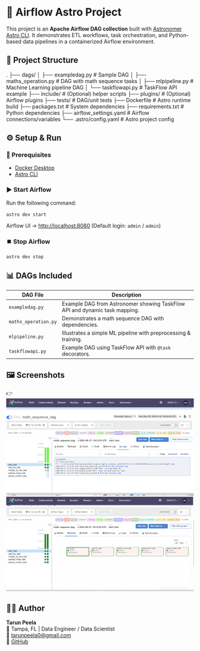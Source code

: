 # 🚀 Airflow Astro Project

This project is an **Apache Airflow DAG collection** built with [Astronomer Astro CLI](https://www.astronomer.io/). It demonstrates ETL workflows, task orchestration, and Python-based data pipelines in a containerized Airflow environment.

## 📂 Project Structure
.
├── dags/
│   ├── exampledag.py        # Sample DAG
│   ├── maths_operation.py   # DAG with math sequence tasks
│   ├── mlpipeline.py        # Machine Learning pipeline DAG
│   └── taskflowapi.py       # TaskFlow API example
├── include/                 # (Optional) helper scripts
├── plugins/                 # (Optional) Airflow plugins
├── tests/                   # DAG/unit tests
├── Dockerfile               # Astro runtime build
├── packages.txt             # System dependencies
├── requirements.txt         # Python dependencies
├── airflow_settings.yaml    # Airflow connections/variables
└── .astro/config.yaml       # Astro project config

## ⚙️ Setup & Run
### 🔑 Prerequisites
- [Docker Desktop](https://www.docker.com/products/docker-desktop)  
- [Astro CLI](https://www.astronomer.io/docs/astro/cli/install-cli)  

### ▶️ Start Airflow
Run the following command:

    astro dev start

Airflow UI → [http://localhost:8080](http://localhost:8080) (Default login: `admin` / `admin`)

### ⏹️ Stop Airflow
    astro dev stop

## 📊 DAGs Included

| DAG File             | Description                                                                 |
|-----------------------|-----------------------------------------------------------------------------|
| `exampledag.py`       | Example DAG from Astronomer showing TaskFlow API and dynamic task mapping. |
| `maths_operation.py`  | Demonstrates a math sequence DAG with dependencies.                        |
| `mlpipeline.py`       | Illustrates a simple ML pipeline with preprocessing & training.            |
| `taskflowapi.py`      | Example DAG using TaskFlow API with `@task` decorators.                    |

## 🖼️ Screenshots
👉 ![dags](image.png)![ graphs](image-1.png)



## 👨‍💻 Author
**Tarun Peela**  
📍 Tampa, FL | Data Engineer / Data Scientist  
📧 tarunpeela0@gmail.com    
🔗 [GitHub](https://github.com/TarunVirat)  